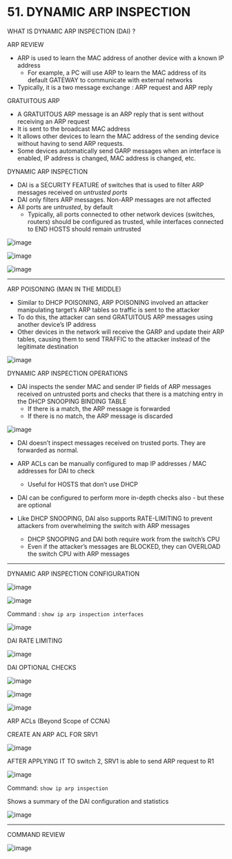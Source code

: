 # 51. DYNAMIC ARP INSPECTION

WHAT IS DYNAMIC ARP INSPECTION (DAI) ?

ARP REVIEW

- ARP is used to learn the MAC address of another device with a known IP address
    - For example, a PC will use ARP to learn the MAC address of its default GATEWAY to communicate with external networks
- Typically, it is a two message exchange :  ARP request and ARP reply

GRATUITOUS ARP

- A GRATUITOUS ARP message is an ARP reply that is sent without receiving an ARP request
- It is sent to the broadcast MAC address
- It allows other devices to learn the MAC address of the sending device without having to send ARP requests.
- Some devices automatically send GARP messages when an interface is enabled, IP address is changed, MAC address is changed, etc.

DYNAMIC ARP INSPECTION

- DAI is a SECURITY FEATURE of switches that is used to filter ARP messages received on  *untrusted ports*
- DAI only filters ARP messages. Non-ARP messages are not affected
- All ports are *untrusted*, by default
    - Typically, all ports connected to other network devices (switches, routers) should be configured as trusted, while interfaces connected to END HOSTS should remain untrusted

![image](https://github.com/psaumur/CCNA/assets/106411237/02da32ef-654c-4755-abcd-ea8230df4029)

![image](https://github.com/psaumur/CCNA/assets/106411237/29744383-746e-47be-8220-ba1a641a7a11)

![image](https://github.com/psaumur/CCNA/assets/106411237/6848c2b5-e866-4023-9ad9-c18f63aa6bb5)

---

ARP POISONING (MAN IN THE MIDDLE)

- Similar to DHCP POISONING, ARP POISONING involved an attacker manipulating target’s ARP tables so traffic is sent to the attacker
- To do this, the attacker can send GRATUITOUS ARP messages using another device’s IP address
- Other devices in the network will receive the GARP and update their ARP tables, causing them to send TRAFFIC to the attacker instead of the legitimate destination

![image](https://github.com/psaumur/CCNA/assets/106411237/aae80c8f-2673-4c04-a206-9b646f5c1f08)

DYNAMIC ARP INSPECTION OPERATIONS

- DAI inspects the sender MAC and sender IP fields of ARP messages received on untrusted ports and checks that there is a matching entry in the DHCP SNOOPING BINDING TABLE
    - If there is a match, the ARP message is forwarded
    - If there is no match, the ARP message is discarded

![image](https://github.com/psaumur/CCNA/assets/106411237/060f3d3a-b2fd-46a1-8b3c-7a6839985c87)

- DAI doesn’t inspect messages received on trusted ports. They are forwarded as normal.

- ARP ACLs can be manually configured to map IP addresses / MAC addresses for DAI to check
    - Useful for HOSTS that don’t use DHCP
    
- DAI can be configured to perform more in-depth checks also - but these are optional

- Like DHCP SNOOPING, DAI also supports RATE-LIMITING to prevent attackers from overwhelming the switch with ARP messages
    - DHCP SNOOPING and DAI both require work from the switch’s CPU
    - Even if the attacker’s messages are BLOCKED, they can OVERLOAD the switch CPU with ARP messages

---

DYNAMIC ARP INSPECTION CONFIGURATION

![image](https://github.com/psaumur/CCNA/assets/106411237/4a91bd7b-626a-4d64-b69a-308d65bbdda4)

![image](https://github.com/psaumur/CCNA/assets/106411237/774765fa-4918-4cd9-bb64-57130968c359)

Command : `show ip arp inspection interfaces`

![image](https://github.com/psaumur/CCNA/assets/106411237/e64a568e-e5c6-442b-98f7-4fe829ff7519)

DAI RATE LIMITING

![image](https://github.com/psaumur/CCNA/assets/106411237/6400e059-2c8c-4369-827d-7774fddd57eb)

DAI OPTIONAL CHECKS

![image](https://github.com/psaumur/CCNA/assets/106411237/0e6b780a-16ef-466a-bfd3-8dd2cdace4ad)

![image](https://github.com/psaumur/CCNA/assets/106411237/1f109b81-9c9b-4acd-9557-0b652ba29b8d)

![image](https://github.com/psaumur/CCNA/assets/106411237/dd78740a-4f41-43aa-8ed2-3fa574acc0f9)

ARP ACLs (Beyond Scope of CCNA)

CREATE AN ARP ACL FOR SRV1

![image](https://github.com/psaumur/CCNA/assets/106411237/cf121a75-45b2-4e2d-a35f-320e3f5491fa)

AFTER APPLYING IT TO switch 2, SRV1 is able to send ARP request to R1

![image](https://github.com/psaumur/CCNA/assets/106411237/582feed0-1915-4f59-b3b9-9db37854c6e1)

Command: `show ip arp inspection`

Shows a summary of the DAI configuration and statistics

![image](https://github.com/psaumur/CCNA/assets/106411237/684e694a-5b0a-4f85-b135-b288a8c4c6ec)

---

COMMAND REVIEW

![image](https://github.com/psaumur/CCNA/assets/106411237/4cb7dc28-b09d-4a98-8d43-aca2cdf6180b)
